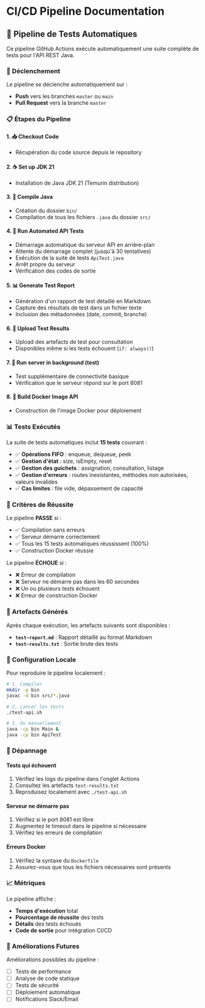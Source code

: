 # CI/CD Pipeline Documentation

## 🔧 Pipeline de Tests Automatiques

Ce pipeline GitHub Actions exécute automatiquement une suite complète de tests pour l'API REST Java.

### 🚀 Déclenchement

Le pipeline se déclenche automatiquement sur :
- **Push** vers les branches `master` ou `main`
- **Pull Request** vers la branche `master`

### 📋 Étapes du Pipeline

#### 1. **📥 Checkout Code**
- Récupération du code source depuis le repository

#### 2. **☕ Set up JDK 21**
- Installation de Java JDK 21 (Temurin distribution)

#### 3. **🧪 Compile Java**
- Création du dossier `bin/`
- Compilation de tous les fichiers `.java` du dossier `src/`

#### 4. **🚀 Run Automated API Tests**
- Démarrage automatique du serveur API en arrière-plan
- Attente du démarrage complet (jusqu'à 30 tentatives)
- Exécution de la suite de tests `ApiTest.java`
- Arrêt propre du serveur
- Vérification des codes de sortie

#### 5. **📊 Generate Test Report**
- Génération d'un rapport de test détaillé en Markdown
- Capture des résultats de test dans un fichier texte
- Inclusion des métadonnées (date, commit, branche)

#### 6. **📎 Upload Test Results**
- Upload des artefacts de test pour consultation
- Disponibles même si les tests échouent (`if: always()`)

#### 7. **🧪 Run server in background (test)**
- Test supplémentaire de connectivité basique
- Vérification que le serveur répond sur le port 8081

#### 8. **🐳 Build Docker Image API**
- Construction de l'image Docker pour déploiement

### 📊 Tests Exécutés

La suite de tests automatiques inclut **15 tests** couvrant :

- ✅ **Opérations FIFO** : enqueue, dequeue, peek
- ✅ **Gestion d'état** : size, isEmpty, reset
- ✅ **Gestion des guichets** : assignation, consultation, listage
- ✅ **Gestion d'erreurs** : routes inexistantes, méthodes non autorisées, valeurs invalides
- ✅ **Cas limites** : file vide, dépassement de capacité

### 🎯 Critères de Réussite

Le pipeline **PASSE** si :
- ✅ Compilation sans erreurs
- ✅ Serveur démarre correctement
- ✅ Tous les 15 tests automatiques réussissent (100%)
- ✅ Construction Docker réussie

Le pipeline **ÉCHOUE** si :
- ❌ Erreur de compilation
- ❌ Serveur ne démarre pas dans les 60 secondes
- ❌ Un ou plusieurs tests échouent
- ❌ Erreur de construction Docker

### 📁 Artefacts Générés

Après chaque exécution, les artefacts suivants sont disponibles :

- **`test-report.md`** : Rapport détaillé au format Markdown
- **`test-results.txt`** : Sortie brute des tests

### 🔧 Configuration Locale

Pour reproduire le pipeline localement :

```bash
# 1. Compiler
mkdir -p bin
javac -d bin src/*.java

# 2. Lancer les tests
./test-api.sh

# 3. Ou manuellement
java -cp bin Main &
java -cp bin ApiTest
```

### 🐛 Dépannage

#### Tests qui échouent
1. Vérifiez les logs du pipeline dans l'onglet Actions
2. Consultez les artefacts `test-results.txt`
3. Reproduisez localement avec `./test-api.sh`

#### Serveur ne démarre pas
1. Vérifiez si le port 8081 est libre
2. Augmentez le timeout dans le pipeline si nécessaire
3. Vérifiez les erreurs de compilation

#### Erreurs Docker
1. Vérifiez la syntaxe du `Dockerfile`
2. Assurez-vous que tous les fichiers nécessaires sont présents

### 📈 Métriques

Le pipeline affiche :
- **Temps d'exécution** total
- **Pourcentage de réussite** des tests
- **Détails** des tests échoués
- **Code de sortie** pour intégration CI/CD

### 🔄 Améliorations Futures

Améliorations possibles du pipeline :
- [ ] Tests de performance
- [ ] Analyse de code statique
- [ ] Tests de sécurité
- [ ] Déploiement automatique
- [ ] Notifications Slack/Email
